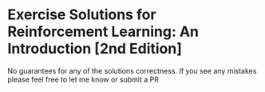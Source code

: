 # Exercise Solutions for Reinforcement Learning: An Introduction [2nd Edition]

No guarantees for any of the solutions correctness. If you see any mistakes 
please feel free to let me know or submit a PR

